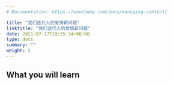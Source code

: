 ```yaml
---
# Documentation: https://wowchemy.com/docs/managing-content/

title: "我们这代人的爱情新问题"
linktitle: "我们这代人的爱情新问题"
date: 2021-07-17T19:55:34+08:00
type: docs
summary: ""
weight: 5
---
```


<!--more-->

## What you will learn

